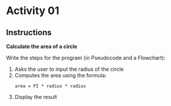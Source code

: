 # Activity 01

## Instructions

**Calculate the area of a circle**

Write the steps for the program (in Pseudocode and a Flowchart):

1. Asks the user to input the radius of the circle
2. Computes the area using the formula:
   ```pseudocode
   area = PI * radius * radius
   ```
3. Display the result
